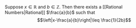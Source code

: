 Suppose $x \in\mathbb{R}$ and $b\in\mathbb{Z}$. Then there exists a [[Rational Numbers|Rational]] $\frac{a}{b}$ such that 
$$\left|x-\frac{a}{b}\right|\leq \frac{1}{2b}$$